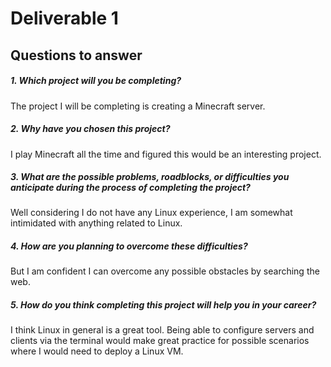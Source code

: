 # Deliverable 1



## Questions to answer
 
##### 1. Which project will you be completing?
  The project I will be completing is creating a Minecraft server.
   
##### 2. Why have you chosen this project?
I play Minecraft all the time and figured this would be an interesting project.

##### 3. What are the possible problems, roadblocks, or difficulties you anticipate during the process of completing the project?
Well considering I do not have any Linux experience, I am somewhat intimidated with anything related to Linux. 

##### 4. How are you planning to overcome these difficulties?
But I am confident I can overcome any possible obstacles by searching the web.

##### 5. How do you think completing this project will help you in your career?
I think Linux in general is a great tool. Being able to configure servers and clients via the terminal would make great practice for possible scenarios where I would need to deploy a Linux VM.